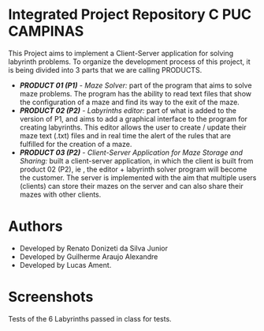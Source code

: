 # Integrated Project Repository C PUC CAMPINAS

This Project aims to implement a Client-Server application for solving labyrinth problems.
To organize the development process of this project, it is being divided into 3 parts that we are calling PRODUCTS.

- ***PRODUCT 01 (P1)*** - *Maze Solver:* part of the program that aims to solve maze problems. The program has the ability to read text files that show the configuration of a maze and find its way to the exit of the maze.
- ***PRODUCT 02 (P2)*** - *Labyrinths editor:* part of what is added to the version of P1, and aims to add a graphical interface to the program for creating labyrinths. This editor allows the user to create / update their maze text (.txt) files and in real time the alert of the rules that are fulfilled for the creation of a maze.
- ***PRODUCT 03 (P2)*** - *Client-Server Application for Maze Storage and Sharing:* built a client-server application, in which the client is built from product 02 (P2), ie , the editor + labyrinth solver program will become the customer. The server is implemented with the aim that multiple users (clients) can store their mazes on the server and can also share their mazes with other clients.

# Authors

- Developed by Renato Donizeti da Silva Junior
- Developed by Guilherme Araujo Alexandre
- Developed by Lucas Ament.

# Screenshots

Tests of the 6 Labyrinths passed in class for tests.
